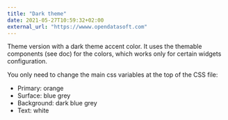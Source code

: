 ```yaml
---
title: "Dark theme"
date: 2021-05-27T10:59:32+02:00
external_url: "https://wwww.opendatasoft.com"
---
```


Theme version with a dark theme accent color. It uses the themable components (see doc) for the colors, which works only for certain widgets configuration.

You only need to change the main css variables at the top of the CSS file:
* Primary: orange
* Surface: blue grey
* Background: dark blue grey
* Text: white

